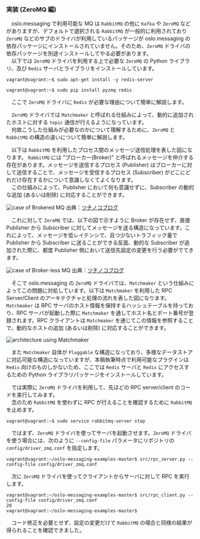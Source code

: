 ### 実装 (ZeroMQ 編)
　oslo.messaging で利用可能な MQ は `RabbitMQ` の他に `Kafka` や `ZeroMQ` などがありますが、デフォルトで選択される `RabbitMQ` が一般的に利用されており `ZeroMQ` などのサブのドライバが利用しているパッケージが oslo.messaging の依存パッケージにインストールされていません。そのため、`ZeroMQ` ドライバの依存パッケージを別途インストールしてやる必要があります。  
　以下では `ZeroMQ` ドライバを利用する上で必要な `ZeroMQ` の Python ライブラリ、及び `Redis` サーバとライブラリをインストールしています。  
```
vagrant@vagrant:~$ sudo apt-get install -y redis-server
```
```
vagrant@vagrant:~$ sudo pip install pyzmq redis
```
　ここで `ZeroMQ` ドライバに `Redis` が必要な理由について簡単に解説します。  

　`ZeroMQ` ドライバでは `Matchmaker` と呼ばれる仕組みによって、動的に追加されたホストに対する `topic` 通信が行えるようになっています。  
　何故こうした仕組みが必要なのかについて理解するために、`ZeroMQ` と `RabbitMQ` の構造の違いについて簡単に解説します。  

　以下は `RabbitMQ` を利用したプロセス間のメッセージ送信処理を表した図になります。 `RabbitMQ` には "ブローカー(Broker)" と呼ばれるメッセージを仲介する存在があります。メッセージを送信するプロセス (Publisher) はブローカーに対して送信することで、メッセージを受信するプロセス (Subscriber) がどこにどれだけ存在するかについて意識しなくてよくなります。  
　この仕組みによって、Publisher において何も意識せずに、Subscriber の動的な追加 (あるいは削除) に対応することができます。  

![case of Brokered MQ](http://tsuchinoko.dmmlabs.com/wp-content/uploads/2016/06/architecture3.png)
出典：[ツチノコブログ](http://tsuchinoko.dmmlabs.com/?p=3935)

　これに対して `ZeroMQ` では、以下の図で示すように Broker が存在せず、直接 Publisher から Subscriber に対してメッセージを送る構造になっています。これによって、メッセージを低レイテンシで、且つ少ないトラフィック量で Publisher から Subscriber に送ることができる反面、動的な Subscriber が追加された際に、都度 Publisher 側において送信先設定の変更を行う必要がでてきます。  

![case of Broker-less MQ](http://tsuchinoko.dmmlabs.com/wp-content/uploads/2016/06/architecture2.png)
出典：[ツチノコブログ](http://tsuchinoko.dmmlabs.com/?p=3935)

　そこで oslo.messaging の `ZeroMQ` ドライバでは、`Matchmaker` という仕組みによってこの問題に対処しています。以下は `Matchmaker` を利用した RPC Server/Client のアーキテクチャと処理の流れを表した図になります。`Matchmaker` は RPC サーバのホスト情報を保持するハッシュテーブルを持っており、RPC サーバが起動した際に `Matchmaker` を通してホスト名とポート番号が登録されます。RPC クライアントは `Matchmaker` を通じてこの情報を参照することで、動的なホストの追加 (あるいは削除) に対応することができます。  

![architecture using Matchmaker](https://gist.github.com/userlocalhost2000/627c0f16516fb9a351b68a494751128c/raw/bcb8425917b514edf47fe64a6ed9d126a9503901/zeromq-driver-architecture.png)

　また `Matchmaker` 自体が `Pluggable` な構造になっており、多様なデータストアに対応可能な構造になっていますが、本稿執筆時点で利用可能なプラグインは `Redis` 向けのものしかないため、ここでは `Redis` サーバと `Redis` にアクセスするための Python ライブラリパッケージをインストールしています。  

　では実際に `ZeroMQ` ドライバを利用して、先ほどの RPC server/client のコードを実行してみます。  
　念のため `RabbitMQ` を使わずに RPC が行えることを確認するために `RabbitMQ` を止めます。  
```
vagrant@vagrant:~$ sudo service rabbitmq-server stop
```
　ではまず、`ZeroMQ` ドライバを使ってサーバを起動させます。`ZeroMQ` ドライバを使う場合には、次のように `--config-file` パラメータにリポジトリの `config/driver_zmq.conf` を指定します。  
```
vagrant@vagrant:~/oslo-messaging-examples-master$ src/rpc_server.py --config-file config/driver_zmq.conf 
```
　次に `ZeroMQ` ドライバを使ってクライアントからサーバに対して RPC を実行します。  
```
vagrant@vagrant:~/oslo-messaging-examples-master$ src/rpc_client.py --config-file config/driver_zmq.conf 
20
vagrant@vagrant:~/oslo-messaging-examples-master$ 
```
　コード修正を必要とせず、設定の変更だけで `RabbitMQ` の場合と同様の結果が得られることを確認できました。  
